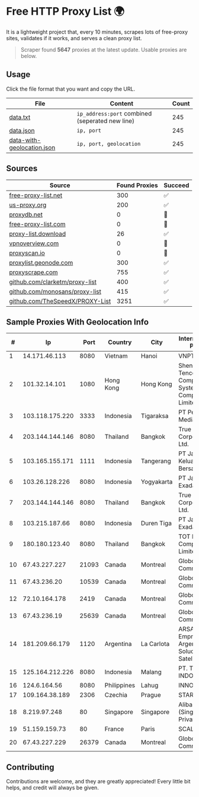 
# Free HTTP Proxy List 🌍

It is a lightweight project that, every 10 minutes, scrapes lots of free-proxy sites, validates if it works, and serves a clean proxy list.


> Scraper found **5647** proxies at the latest update. Usable proxies are below.

## Usage

Click the file format that you want and copy the URL.


|File|Content|Count|
|----|-------|-----|
|[data.txt](https://raw.githubusercontent.com/themiralay/Proxy-List-World/master/data.txt)|`ip_address:port` combined (seperated new line)|245|
|[data.json](https://raw.githubusercontent.com/themiralay/Proxy-List-World/master/data.json)|`ip, port`|245|
|[data-with-geolocation.json](https://raw.githubusercontent.com/themiralay/Proxy-List-World/master/data-with-geolocation.json)|`ip, port, geolocation`|245|

## Sources

|Source|Found Proxies|Succeed|
|------|-------------|-------|
|[free-proxy-list.net](https://free-proxy-list.net)|300|✅|
|[us-proxy.org](https://www.us-proxy.org)|200|✅|
|[proxydb.net](http://proxydb.net)|0|🚫|
|[free-proxy-list.com](https://free-proxy-list.com/?page=&port=&type%5B%5D=http&type%5B%5D=https&up_time=0&search=Search)|0|🚫|
|[proxy-list.download](https://www.proxy-list.download/HTTP)|26|✅|
|[vpnoverview.com](https://vpnoverview.com/privacy/anonymous-browsing/free-proxy-servers)|0|🚫|
|[proxyscan.io](https://www.proxyscan.io)|0|🚫|
|[proxylist.geonode.com](https://proxylist.geonode.com/api/proxy-list?limit=300&page=1&sort_by=lastChecked&sort_type=desc&protocols=http,https)|300|✅|
|[proxyscrape.com](https://api.proxyscrape.com/v2/?request=displayproxies&protocol=http&timeout=10000&country=all&ssl=all&anonymity=all)|755|✅|
|[github.com/clarketm/proxy-list](https://raw.githubusercontent.com/clarketm/proxy-list/master/proxy-list-raw.txt)|400|✅|
|[github.com/monosans/proxy-list](https://raw.githubusercontent.com/monosans/proxy-list/main/proxies/http.txt)|415|✅|
|[github.com/TheSpeedX/PROXY-List](https://raw.githubusercontent.com/TheSpeedX/PROXY-List/master/http.txt)|3251|✅|


## Sample Proxies With Geolocation Info

|#|Ip|Port|Country|City|Internet Service Provider|
|-|--|----|-------|----|-------------------------|
|1|14.171.46.113|8080|Vietnam|Hanoi|VNPT-VNNIC|
|2|101.32.14.101|1080|Hong Kong|Hong Kong|Shenzhen Tencent Computer Systems Company Limited|
|3|103.118.175.220|3333|Indonesia|Tigaraksa|PT Perwira Media Solusi|
|4|203.144.144.146|8080|Thailand|Bangkok|True Internet Corporation CO. Ltd.|
|5|103.165.155.171|1111|Indonesia|Tangerang|PT Jaringan Keluarga Bersama|
|6|103.26.128.226|8080|Indonesia|Yogyakarta|PT Jaringan Inti Exadata|
|7|203.144.144.146|8080|Thailand|Bangkok|True Internet Corporation CO. Ltd.|
|8|103.215.187.66|8080|Indonesia|Duren Tiga|PT Jaringan Inti Exadata|
|9|180.180.123.40|8080|Thailand|Bangkok|TOT Public Company Limited|
|10|67.43.227.227|21093|Canada|Montreal|GloboTech Communications|
|11|67.43.236.20|10539|Canada|Montreal|GloboTech Communications|
|12|72.10.164.178|2419|Canada|Montreal|GloboTech Communications|
|13|67.43.236.19|25639|Canada|Montreal|GloboTech Communications|
|14|181.209.66.179|1120|Argentina|La Carlota|ARSAT - Empresa Argentina de Soluciones Satelitales S.A|
|15|125.164.212.226|8080|Indonesia|Malang|PT. TELKOM INDONESIA|
|16|124.6.164.56|8080|Philippines|Lahug|INNOVE|
|17|109.164.38.189|2306|Czechia|Prague|STARNET, s.r.o.|
|18|8.219.97.248|80|Singapore|Singapore|Alibaba Cloud (Singapore) Private Limited|
|19|51.159.159.73|80|France|Paris|SCALEWAY|
|20|67.43.227.229|26379|Canada|Montreal|GloboTech Communications|



## Contributing

Contributions are welcome, and they are greatly appreciated! Every
little bit helps, and credit will always be given.

